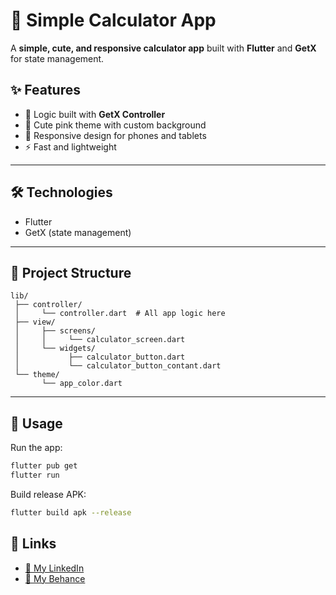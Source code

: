 # 📱 Simple Calculator App

A **simple, cute, and responsive calculator app** built with **Flutter** and **GetX** for state management.

## ✨ Features
- 🧠 Logic built with **GetX Controller**
- 🎀 Cute pink theme with custom background
- 💖 Responsive design for phones and tablets
- ⚡ Fast and lightweight

---

## 🛠 Technologies
- Flutter
- GetX (state management)

---

## 📂 Project Structure

```
lib/
 ├── controller/
 │     └── controller.dart  # All app logic here
 ├── view/
 │     ├── screens/
 │     │     └── calculator_screen.dart
 │     └── widgets/
 │           ├── calculator_button.dart
 │           └── calculator_button_contant.dart
 └── theme/
       └── app_color.dart
```

---

## 📌 Usage

Run the app:
```bash
flutter pub get
flutter run
```

Build release APK:
```bash
flutter build apk --release
```

## 📎 Links

- [💼 My LinkedIn](https://www.linkedin.com/in/yomna-abdelmegeed-91759026a/)
- [🎨 My Behance](https://www.behance.net/gallery/229198953/Simple-Calculator-App)

